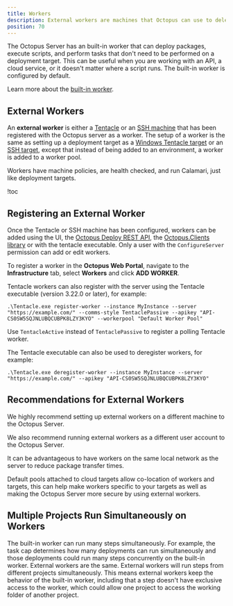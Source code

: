 ```yaml
---
title: Workers
description: External workers are machines that Octopus can use to delegate steps to during a deployment.  You can disable the built-in worker and delegate work to external workers instead. Using external workers makes your Octopus Server more secure, and allows you to decide where your workers do their work, and the context in which they perform their work.
position: 70
---
```


The Octopus Server has an built-in worker that can deploy packages, execute scripts, and perform tasks that don't need to be performed on a deployment target. This can be useful when you are working with an API, a cloud service, or it doesn't matter where a script runs. The built-in worker is configured by default.

Learn more about the [built-in worker](/docs/administration/workers/built-in-worker.md).

## External Workers

An **external worker** is either a [Tentacle](/docs/infrastructure/windows-targets/index.md) or an [SSH machine](/docs/infrastructure/ssh-targets/index.md) that has been registered with the Octopus server as a worker.  The setup of a worker is the same as setting up a deployment target as a [Windows Tentacle target](/docs/infrastructure/windows-targets/index.md) or an [SSH target](/docs/infrastructure/ssh-targets/index.md), except that instead of being added to an environment, a worker is added to a worker pool.

Workers have machine policies, are health checked, and run Calamari, just like deployment targets.

!toc

## Registering an External Worker

Once the Tentacle or SSH machine has been configured, workers can be added using the UI, the [Octopus Deploy REST API](/docs/api-and-integration/api/index.md), the [Octopus.Clients library](/docs/api-and-integration/octopus.client.md) or with the tentacle executable.  Only a user with the `ConfigureServer` permission can add or edit workers.

To register a worker in the **Octopus Web Portal**, navigate to the **Infrastructure** tab, select **Workers** and click **ADD WORKER**.

Tentacle workers can also register with the server using the Tentacle executable (version 3.22.0 or later), for example:

```
.\Tentacle.exe register-worker --instance MyInstance --server "https://example.com/" --comms-style TentaclePassive --apikey "API-CS0SW5SQJNLUBQCUBPK8LZY3KYO" --workerpool "Default Worker Pool"
```

Use `TentacleActive` instead of `TentaclePassive` to register a polling Tentacle worker.

The Tentacle executable can also be used to deregister workers, for example:
```
.\Tentacle.exe deregister-worker --instance MyInstance --server "https://example.com/" --apikey "API-CS0SW5SQJNLUBQCUBPK8LZY3KYO"
```

## Recommendations for External Workers

We highly recommend setting up external workers on a different machine to the Octopus Server.

We also recommend running external workers as a different user account to the Octopus Server.

It can be advantageous to have workers on the same local network as the server to reduce package transfer times.

Default pools attached to cloud targets allow co-location of workers and targets, this can help make workers specific to your targets as well as making the Octopus Server more secure by using external workers.

## Multiple Projects Run Simultaneously on Workers

The built-in worker can run many steps simultaneously.  For example, the task cap determines how many deployments can run simultaneously and those deployments could run many steps concurrently on the built-in worker.  External workers are the same.  External workers will run steps from different projects simultaneously.  This means external workers keep the behavior of the built-in worker, including that a step doesn't have exclusive access to the worker, which could allow one project to access the working folder of another project.
